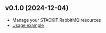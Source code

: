 ## v0.1.0 (2024-12-04)

- Manage your STACKIT RabbitMQ resources
- [Usage example](https://github.com/stackitcloud/stackit-sdk-python/tree/main/examples/rabbitmq)
